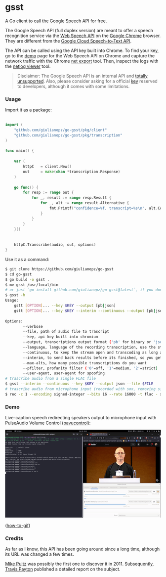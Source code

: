 # gsst

A Go client to call the Google Speech API for free.

The Google Speech API (full duplex version) are meant to offer a speech recognition service via the [Web Speech API](https://developer.mozilla.org/en-US/docs/Web/API/Web_Speech_API/Using_the_Web_Speech_API) on the [Google Chrome](https://source.chromium.org/chromium/chromium/src/+/main:content/browser/speech/speech_recognition_engine.cc) browser. They are different from the [Google Cloud Speech-to-Text API](https://cloud.google.com/speech-to-text/v2/docs). 

The API can be called using the API key built into Chrome. To find your key, go to the [demo](https://www.google.com/intl/en/chrome/demos/speech.html) page for the Web Speech API on Chrome and capture the network traffic with the Chrome [net export](chrome://net-export/) tool. Then, inspect the logs with the [netlog viewer](https://netlog-viewer.appspot.com/#import) tool.

> Disclaimer: The Google Speech API is an internal API and [totally unsupported](https://lists.w3.org/Archives/Public/public-speech-api/2013Jul/0001.html). Also, please consider asking for a official [key](https://www.chromium.org/developers/how-tos/api-keys/) reserved to developers, although it comes with some limitations.

### Usage

Import it as a package:
```go

import (
    "github.com/giulianopz/go-gsst/pkg/client"
    "github.com/giulianopz/go-gsst/pkg/transcription"
)

func main() {

    var (
        httpC   = client.New()
        out     = make(chan *transcription.Response)
    )

    go func() {
	    for resp := range out {
            for _, result := range resp.Result {
                for _, alt := range result.Alternative {
                    fmt.Printf("confidence=%f, transcript=%s\n", alt.Confidence, strings.TrimSpace(alt.Transcript))
                }
            }
        }
    }()


    httpC.Transcribe(audio, out, options)
}
```

Use it as a command:
```bash
$ git clone https://github.com/giulianopz/go-gsst
$ cd go-gsst
$ go build -o gsst .
$ mv gsst /usr/local/bin
# or just `go install github.com/giulianopz/go-gsst@latest`, if you don't want to rename the binary
$ gsst -h
Usage:
    gstt [OPTION]... --key $KEY --output [pb|json]
    gstt [OPTION]... --key $KEY --interim --continuous --output [pb|json]

Options:
        --verbose
        --file, path of audio file to trascript
        --key, api key built into chromium
        --output, transcriptions output format ('pb' for binary or 'json' for text)
        --language, language of the recording transcription, use the standard webcodes for your language, i.e. 'en-US' for English-US, 'ru' for Russian, etc. please, see https://en.wikipedia.org/wiki/IETF_language_tag
        --continuous, to keep the stream open and transcoding as long as there is no silence
        --interim, to send back results before its finished, so you get a live stream of possible transcriptions as it processes the audio
        --max-alts, how many possible transcriptions do you want
        --pfilter, profanity filter ('0'=off, '1'=medium, '2'=strict)
        --user-agent, user-agent for spoofing
# trascribe audio from a single FLAC file
$ gsst --interim --continuous --key $KEY --output json --file $FILE
# trascribe audio from microphone input (recorded with sox, removing silence)
$ rec -c 1 --encoding signed-integer --bits 16 --rate 16000 -t flac - silence 1 0.1 1% -1 0.5 1% | gsst --interim --continuous --key $KEY --output json
```

### Demo

Live-caption speech redirecting speakers output to microphone input with PulseAudio Volume Control ([pavucontrol](https://www.kirsle.net/redirect-audio-out-to-mic-in-linux)): 

![livecapdemo](./assets/demo.gif)

([how-to-gif](https://gist.github.com/paulirish/b6cf161009af0708315c))

### Credits

As far as I know, this API has been going around since a long time, although its URL was changed a few times.  

[Mike Pultz](https://mikepultz.com/2011/03/accessing-google-speech-api-chrome-11/) was possibly the first one to discover it in 2011. Subsequently, [Travis Payton](http://blog.travispayton.com/wp-content/uploads/2014/03/Google-Speech-API.pdf) published a detailed report on the subject.


